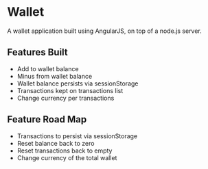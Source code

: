 Wallet
======

A wallet application built using AngularJS, on top of a node.js server.


<h2>Features Built</h2>
<ul>
<li>Add to wallet balance</li>
<li>Minus from wallet balance</li>
<li>Wallet balance persists via sessionStorage</li>
<li>Transactions kept on transactions list</li>
<li>Change currency per transactions</li>
</ul>


<h2>Feature Road Map</h2>
<ul>
  <li>Transactions to persist via sessionStorage</li>
  <li>Reset balance back to zero</li>
  <li>Reset transactions back to empty</li>
  <li>Change currency of the total wallet</li>
<ul>
